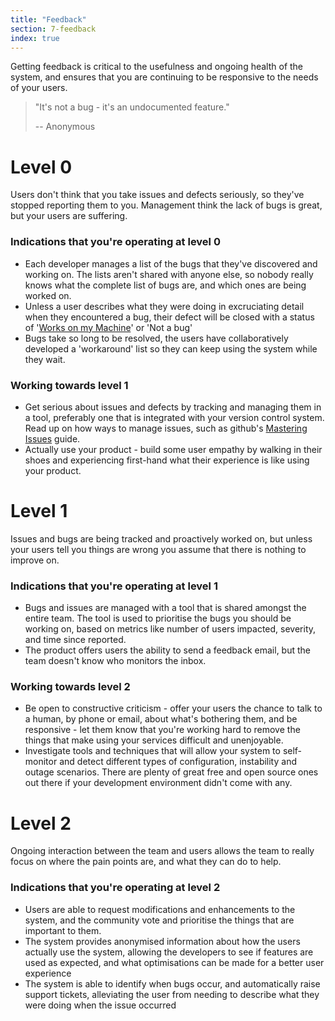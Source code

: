 ```yaml
---
title: "Feedback"
section: 7-feedback
index: true
---
```


Getting feedback is critical to the usefulness and ongoing health of the system, and ensures that you are continuing to be responsive to the needs of your users.


>"It's not a bug - it's an undocumented feature."
>
>-- Anonymous

# Level 0

Users don't think that you take issues and defects seriously, so they've stopped reporting them to you. Management think the lack of bugs is great, but your users are suffering.

### Indications that you're operating at level 0

- Each developer manages a list of the bugs that they've discovered and working on. The lists aren't shared with anyone else, so nobody really knows what the complete list of bugs are, and which ones are being worked on.
- Unless a user describes what they were doing in excruciating detail when they encountered a bug, their defect will be closed with a status of '[Works on my Machine](https://shkspr.mobi/blog/2016/01/works-on-my-machine/)' or 'Not a bug'
- Bugs take so long to be resolved, the users have collaboratively developed a 'workaround' list so they can keep using the system while they wait.


### Working towards level 1
 - Get serious about issues and defects by tracking and managing them in a tool, preferably one that is integrated with your version control system. Read up on how ways to manage issues, such as github's [Mastering Issues](https://guides.github.com/features/issues/) guide.
 - Actually use your product - build some user empathy by walking in their shoes and experiencing first-hand what their experience is like using your product.


# Level 1

Issues and bugs are being tracked and proactively worked on, but unless your users tell you things are wrong you assume that there is nothing to improve on.

### Indications that you're operating at level 1

- Bugs and issues are managed with a tool that is shared amongst the entire team. The tool is used to prioritise the bugs you should be working on, based on metrics like number of users impacted, severity, and time since reported.
- The product offers users the ability to send a feedback email, but the team doesn't know who monitors the inbox.

### Working towards level 2
- Be open to constructive criticism - offer your users the chance to talk to a human, by phone or email, about what's bothering them, and be responsive - let them know that you're working hard to remove the things that make using your services difficult and unenjoyable.
- Investigate tools and techniques that will allow your system to self-monitor and detect different types of configuration, instability and outage scenarios. There are plenty of great free and open source ones out there if your development environment didn't come with any.

# Level 2

Ongoing interaction between the team and users allows the team to really focus on where the pain points are, and what they can do to help.

### Indications that you're operating at level 2

- Users are able to request modifications and enhancements to the system, and the community vote and prioritise the things that are important to them.
- The system provides anonymised information about how the users actually use the system, allowing the developers to see if features are used as expected, and what optimisations can be made for a better user experience
- The system is able to identify when bugs occur, and automatically raise support tickets, alleviating the user from needing to describe what they were doing when the issue occurred
